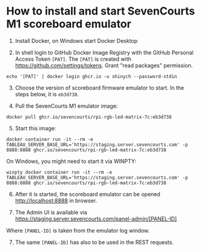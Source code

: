 # How to install and start SevenCourts M1 scoreboard emulator

1. Install Docker, on Windows start Docker Desktop

2. In shell login to GitHub Docker Image Registry with the GitHub Personal Access Token `[PAT]`.
The `[PAT]` is created with <https://github.com/settings/tokens>. Grant "read packages" permission.

```shell
echo '[PAT]' | docker login ghcr.io -u shinych --password-stdin
```

3. Choose the version of scoreboard firmware emulator to start.
In the steps below, it is `eb3d738`.

4. Pull the SevenCourts M1 emulator image:

```shell
docker pull ghcr.io/sevencourts/rpi-rgb-led-matrix-7c:eb3d738 
```

5. Start this image:

```shell
docker container run -it --rm -e TABLEAU_SERVER_BASE_URL='https://staging.server.sevencourts.com' -p 8888:8888 ghcr.io/sevencourts/rpi-rgb-led-matrix-7c:eb3d738 
```

On Windows, you might need to start it via WINPTY:

```shell
winpty docker container run -it --rm -e TABLEAU_SERVER_BASE_URL='https://staging.server.sevencourts.com' -p 8888:8888 ghcr.io/sevencourts/rpi-rgb-led-matrix-7c:eb3d738
```

6. After it is started, the scoreboard emulator can be opened <http://localhost:8888> in browser.

7. The Admin UI is available via <https://staging.server.sevencourts.com/panel-admin/[PANEL-ID]>

Where `[PANEL-ID]` is taken from the emulator log window.

7. The same `[PANEL-ID]` has also to be used in the REST requests.
